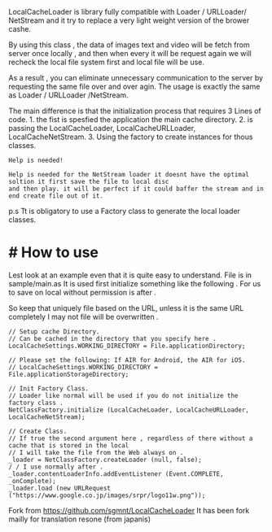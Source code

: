 
LocalCacheLoader is library fully compatible with Loader / URLLoader/ NetStream and it try to replace a very light weight version of the brower cashe.


By using this class , the data of images text  and video will be fetch from server once
locally , and then when every it will be request again we will recheck the local file system first and local file will be use. 


As a result , you can eliminate unnecessary communication to the server by requesting the same file over and over agin.
The usage is exactly the same as Loader / URLLoader /NetStream.

The main difference is that the initialization process that requires 3 Lines of code.
    1. the fist is spesfied the application the main cache directory.
    2. is passing the  LocalCacheLoader, LocalCacheURLLoader, LocalCacheNetStream.
    3. Using the factory to create instances for thous classes. 

    Help is needed!
    
    Help is needed for the NetStream loader it doesnt have the optimal soltion it first save the file to local disc 
    and then play. it will be perfect if it could baffer the stream and in end create file out of it.

p.s 
Tt is obligatory to use a Factory class to generate the local loader classes.

# # How to use

Lest look at an example even that it is quite easy to understand. File is in  sample/main.as
It is used first initialize something like the following .
For us to save on local without permission is after .

So keep that uniquely file based on the URL, unless it is the same URL completely
I may not file will be overwritten .

    // Setup cache Directory.
    // Can be cached in the directory that you specify here .
    LocalCacheSettings.WORKING_DIRECTORY = File.applicationDirectory;
    
    // Please set the following: If AIR for Android, the AIR for iOS.
    // LocalCacheSettings.WORKING_DIRECTORY = File.applicationStorageDirectory;

    // Init Factory Class.
    // Loader like normal will be used if you do not initialize the factory class .
    NetClassFactory.initialize (LocalCacheLoader, LocalCacheURLLoader, LocalCacheNetStream);

    // Create Class.
    // If true the second argument here , regardless of there without a cache that is stored in the local
    // I will take the file from the Web always on .
    _loader = NetClassFactory.createLoader (null, false);
    / / I use normally after .
    _loader.contentLoaderInfo.addEventListener (Event.COMPLETE, _onComplete);
    _loader.load (new URLRequest ("https://www.google.co.jp/images/srpr/logo11w.png"));


Fork from https://github.com/sgmnt/LocalCacheLoader
It has been fork mailly for translation resone (from japanis)
